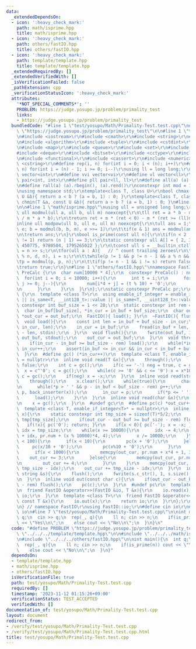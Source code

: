 ```yaml
---
data:
  _extendedDependsOn:
  - icon: ':heavy_check_mark:'
    path: math/isprime.hpp
    title: math/isprime.hpp
  - icon: ':heavy_check_mark:'
    path: others/fastIO.hpp
    title: others/fastIO.hpp
  - icon: ':heavy_check_mark:'
    path: template/template.hpp
    title: template/template.hpp
  _extendedRequiredBy: []
  _extendedVerifiedWith: []
  _isVerificationFailed: false
  _pathExtension: cpp
  _verificationStatusIcon: ':heavy_check_mark:'
  attributes:
    '*NOT_SPECIAL_COMMENTS*': ''
    PROBLEM: https://judge.yosupo.jp/problem/primality_test
    links:
    - https://judge.yosupo.jp/problem/primality_test
  bundledCode: "#line 1 \"test/yosupo/Math/Primality-Test.test.cpp\"\n#define PROBLEM\
    \ \"https://judge.yosupo.jp/problem/primality_test\"\n\n#line 1 \"template/template.hpp\"\
    \n#include <iostream>\r\n#include <cmath>\r\n#include <string>\r\n#include <vector>\r\
    \n#include <algorithm>\r\n#include <tuple>\r\n#include <cstdint>\r\n#include <cstdio>\r\
    \n#include <map>\r\n#include <queue>\r\n#include <set>\r\n#include <stack>\r\n\
    #include <deque>\r\n#include <bitset>\r\n#include <cctype>\r\n#include <climits>\r\
    \n#include <functional>\r\n#include <cassert>\r\n#include <numeric>\r\n#include\
    \ <cstring>\r\n#define rep(i, n) for(int i = 0; i < (n); i++)\r\n#define per(i,\
    \ n) for(int i = (n) - 1; i >= 0; i--)\r\nusing ll = long long;\r\n#define vi\
    \ vector<int>\r\n#define vvi vector<vi>\r\n#define vl vector<ll>\r\n#define pii\
    \ pair<int, int>\r\n#define pll pair<ll, ll>\r\n#define all(a) (a).begin(), (a).end()\r\
    \n#define rall(a) (a).rbegin(), (a).rend()\r\nconstexpr int mod = 1000000007;\r\
    \nusing namespace std;\r\ntemplate<class T, class U>\r\nbool chmax(T &a, const\
    \ U &b){ return a < b ? (a = b, 1) : 0; }\r\ntemplate<class T, class U>\r\nbool\
    \ chmin(T &a, const U &b){ return a > b ? (a = b, 1) : 0; }\n#line 4 \"test/yosupo/Math/Primality-Test.test.cpp\"\
    \n\n#line 1 \"math/isprime.hpp\"\nusing ull = unsigned long long;\r\n\r\ninline\
    \ ull modmul(ull a, ull b, ull m) noexcept{\r\n\tll ret = a * b - m * ull(1.L\
    \ / m * a * b);\r\n\treturn ret + m * (ret < 0) - m * (ret >= (ll)m);\r\n}\r\n\
    inline ull modpow(ull b, ull e, ull m) noexcept{\r\n\tull ans = 1;\r\n\tfor(;\
    \ e; b = modmul(b, b, m), e >>= 1)\r\n\t\tif(e & 1) ans = modmul(ans, b, m);\r\
    \n\treturn ans;\r\n}\r\nbool is_prime(const ull n){\r\n\tif(n < 2 || n % 6 % 4\
    \ != 1) return (n | 1) == 3;\r\n\tstatic constexpr ull A[] = { 2, 325, 9375, 28178,\
    \ 450775, 9780504, 1795265022 };\r\n\tconst ull s = __builtin_ctzll(n - 1), d\
    \ = n >> s;\r\n\tfor(ull a : A){   // ^ count trailing zeroes\r\n\t\tull p = modpow(a\
    \ % n, d, n), i = s;\r\n\t\twhile(p != 1 && p != n - 1 && a % n && i--)\r\n\t\t\
    \tp = modmul(p, p, n);\r\n\t\tif(p != n - 1 && i != s) return false;\r\n\t}\r\n\
    \treturn true;\r\n}\n#line 1 \"others/fastIO.hpp\"\nnamespace FastIO {\r\nstruct\
    \ PreCalc {\r\n  char num[10000 * 4];\r\n  constexpr PreCalc() : num(){\r\n  \
    \  for(int i = 0; i < 10000; i++){\r\n      int t = i;\r\n      for(int j = 3;\
    \ j >= 0; j--){\r\n        num[i*4 + j] = (t % 10) + '0';\r\n        t /= 10;\r\
    \n      }\r\n    }\r\n  }\r\n};\r\nstatic constexpr PreCalc pr;\r\nstruct FastIO\
    \ {\r\n  template <class T>\r\n  using enable_if_integer = enable_if_t<is_integral<T>::value\
    \ || is_same<T, __int128_t>::value || is_same<T, __uint128_t>::value>;\r\n  static\
    \ constexpr int buf_size = 1 << 20;\r\n  static constexpr int rem = 1 << 6;\r\n\
    \  char in_buf[buf_size], *in_cur = in_buf + buf_size;\r\n  char out_buf[buf_size],\
    \ *out_cur = out_buf;\r\n  FastIO(){ load(); }\r\n  ~FastIO(){ flush(); }\r\n\
    \  void load(){\r\n    const int len = in_buf + buf_size - in_cur;\r\n    memmove(in_buf,\
    \ in_cur, len);\r\n    in_cur = in_buf;\r\n    fread(in_buf + len, 1, buf_size\
    \ - len, stdin);\r\n  }\r\n  void flush(){\r\n    fwrite(out_buf, 1, out_cur -\
    \ out_buf, stdout);\r\n    out_cur = out_buf;\r\n  }\r\n  void through(){\r\n\
    \    if(in_cur - in_buf >= buf_size - rem) load();\r\n    while(*in_cur <= ' ')\
    \ in_cur++;\r\n    assert(in_buf <= in_cur && in_cur < in_buf + buf_size);\r\n\
    \  }\r\n  #define gc() (*in_cur++)\r\n  template <class T, enable_if_integer<T>*\
    \ = nullptr>\r\n  inline void read(T &x){\r\n    through();\r\n    bool neg =\
    \ false;\r\n    int c = gc();\r\n    if(c == '-') neg = true, c = gc();\r\n  \
    \  x = c^'0'; c = gc();\r\n    while(c >= '0' && c <= '9') x = x*10 + (c^'0'),\
    \ c = gc();\r\n    if(neg) x = -x;\r\n  }\r\n  inline void read(string &x){\r\n\
    \    through();\r\n    x.clear();\r\n    while(true){\r\n      char *p = in_cur;\r\
    \n      while(*p > ' ' && p - in_buf < buf_size - rem) p++;\r\n      copy(in_cur,\
    \ p, back_inserter(x));\r\n      in_cur = p;\r\n      if(*p <= ' ') break;\r\n\
    \      load();\r\n    }\r\n  }\r\n  inline void read(char &x){\r\n    through();\r\
    \n    x = gc();\r\n  }\r\n  #undef gc\r\n  #define pc(c) *out_cur++ = (c)\r\n\
    \  template <class T, enable_if_integer<T>* = nullptr>\r\n  inline void out(T\
    \ x){\r\n    static constexpr int tmp_size = sizeof(T)*5/2;\r\n    static char\
    \ tmp[tmp_size];\r\n    if(out_cur - out_buf >= buf_size - rem) flush();\r\n \
    \   if(!x){ pc('0'); return; }\r\n    if(x < 0){ pc('-'); x = -x; }\r\n    int\
    \ idx = tmp_size;\r\n    while(x >= 10000){\r\n      idx -= 4;\r\n      memcpy(tmp\
    \ + idx, pr.num + (x % 10000)*4, 4);\r\n      x /= 10000;\r\n    }\r\n    if(x\
    \ < 100){\r\n      if(x < 10){\r\n        pc(x + '0');\r\n      }else{\r\n   \
    \     pc(x/10 + '0');\r\n        pc(x%10 + '0');\r\n      }\r\n    }else{\r\n\
    \      if(x < 1000){\r\n        memcpy(out_cur, pr.num + x*4 + 1, 3);\r\n    \
    \    out_cur += 3;\r\n      }else{\r\n        memcpy(out_cur, pr.num + x*4, 4);\r\
    \n        out_cur += 4;\r\n      }\r\n    }\r\n    memcpy(out_cur, tmp + idx,\
    \ tmp_size - idx);\r\n    out_cur += tmp_size - idx;\r\n  }\r\n  inline void out(const\
    \ string &s){\r\n    flush();\r\n    fwrite(s.c_str(), 1, s.size(), stdout);\r\
    \n  }\r\n  inline void out(const char c){\r\n    if(out_cur - out_buf >= buf_size\
    \ - rem) flush();\r\n    pc(c);\r\n  }\r\n  #undef pc\r\n  template <class T>\r\
    \n  friend FastIO &operator>>(FastIO &io, T &x){\r\n    io.read(x);\r\n    return\
    \ io;\r\n  }\r\n  template <class T>\r\n  friend FastIO &operator<<(FastIO &io,\
    \ const T &x){\r\n    io.out(x);\r\n    return io;\r\n  }\r\n};\r\nFastIO io;\r\
    \n} // namespace FastIO\r\nusing FastIO::io;\r\n#define cin io\r\n#define cout\
    \ io\n#line 7 \"test/yosupo/Math/Primality-Test.test.cpp\"\n\nint main(){\n  int\
    \ q;\n  cin >> q;\n  rep(_, q){\n    ll n; cin >> n;\n    if(is_prime(n)) cout\
    \ << \"Yes\\n\";\n    else cout << \"No\\n\";\n  }\n}\n"
  code: "#define PROBLEM \"https://judge.yosupo.jp/problem/primality_test\"\n\n#include\
    \ \"../../../template/template.hpp\"\n\n#include \"../../../math/isprime.hpp\"\
    \n#include \"../../../others/fastIO.hpp\"\n\nint main(){\n  int q;\n  cin >> q;\n\
    \  rep(_, q){\n    ll n; cin >> n;\n    if(is_prime(n)) cout << \"Yes\\n\";\n\
    \    else cout << \"No\\n\";\n  }\n}"
  dependsOn:
  - template/template.hpp
  - math/isprime.hpp
  - others/fastIO.hpp
  isVerificationFile: true
  path: test/yosupo/Math/Primality-Test.test.cpp
  requiredBy: []
  timestamp: '2023-11-12 01:15:26+09:00'
  verificationStatus: TEST_ACCEPTED
  verifiedWith: []
documentation_of: test/yosupo/Math/Primality-Test.test.cpp
layout: document
redirect_from:
- /verify/test/yosupo/Math/Primality-Test.test.cpp
- /verify/test/yosupo/Math/Primality-Test.test.cpp.html
title: test/yosupo/Math/Primality-Test.test.cpp
---
```


